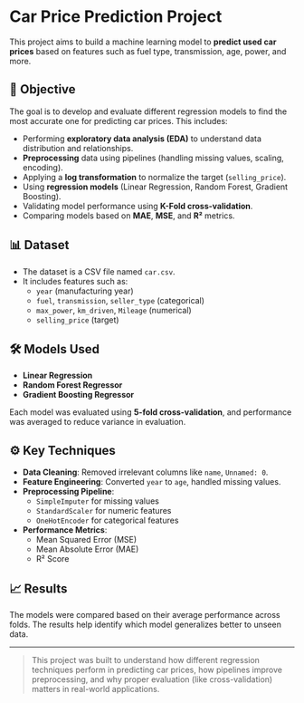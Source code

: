 # Car Price Prediction Project

This project aims to build a machine learning model to **predict used car prices** based on features such as fuel type, transmission, age, power, and more.

## 📌 Objective

The goal is to develop and evaluate different regression models to find the most accurate one for predicting car prices. This includes:

- Performing **exploratory data analysis (EDA)** to understand data distribution and relationships.
- **Preprocessing** data using pipelines (handling missing values, scaling, encoding).
- Applying a **log transformation** to normalize the target (`selling_price`).
- Using **regression models** (Linear Regression, Random Forest, Gradient Boosting).
- Validating model performance using **K-Fold cross-validation**.
- Comparing models based on **MAE**, **MSE**, and **R²** metrics.

## 📊 Dataset

- The dataset is a CSV file named `car.csv`.
- It includes features such as:
  - `year` (manufacturing year)
  - `fuel`, `transmission`, `seller_type` (categorical)
  - `max_power`, `km_driven`, `Mileage` (numerical)
  - `selling_price` (target)

## 🛠️ Models Used

- **Linear Regression**
- **Random Forest Regressor**
- **Gradient Boosting Regressor**

Each model was evaluated using **5-fold cross-validation**, and performance was averaged to reduce variance in evaluation.

## ⚙️ Key Techniques

- **Data Cleaning**: Removed irrelevant columns like `name`, `Unnamed: 0`.
- **Feature Engineering**: Converted `year` to `age`, handled missing values.
- **Preprocessing Pipeline**:
  - `SimpleImputer` for missing values
  - `StandardScaler` for numeric features
  - `OneHotEncoder` for categorical features
- **Performance Metrics**:
  - Mean Squared Error (MSE)
  - Mean Absolute Error (MAE)
  - R² Score

## 📈 Results

The models were compared based on their average performance across folds. The results help identify which model generalizes better to unseen data.

---

> This project was built to understand how different regression techniques perform in predicting car prices, how pipelines improve preprocessing, and why proper evaluation (like cross-validation) matters in real-world applications.

